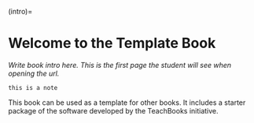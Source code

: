 (intro)=
# Welcome to the Template Book

_Write book intro here. This is the first page the student will see when opening the url._

```{note}
this is a note
```

This book can be used as a template for other books. It includes a starter package of the software developed by the TeachBooks initiative.
